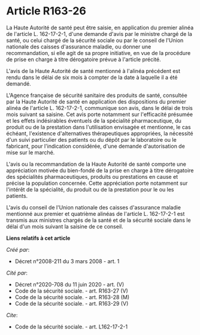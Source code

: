# Article R163-26

La Haute Autorité de santé peut être saisie, en application du premier alinéa de l'article L. 162-17-2-1, d'une demande
d'avis par le ministre chargé de la santé, ou celui chargé de la sécurité sociale ou par le conseil de l'Union nationale des
caisses d'assurance maladie, ou donner une recommandation, si elle agit de sa propre initiative, en vue de la procédure de
prise en charge à titre dérogatoire prévue à l'article précité. 

L'avis de la Haute Autorité de santé mentionné à l'alinéa précédent est rendu dans le délai de six mois à compter de la date
à laquelle il a été demandé. 

L'Agence française de sécurité sanitaire des produits de santé, consultée par la Haute Autorité de santé en application des
dispositions du premier alinéa de l'article L. 162-17-2-1, communique son avis, dans le délai de trois mois suivant sa
saisine. Cet avis porte notamment sur l'efficacité présumée et les effets indésirables éventuels de la spécialité
pharmaceutique, du produit ou de la prestation dans l'utilisation envisagée et mentionne, le cas échéant, l'existence
d'alternatives thérapeutiques appropriées, la nécessité d'un suivi particulier des patients ou du dépôt par le laboratoire ou
le fabricant, pour l'indication considérée, d'une demande d'autorisation de mise sur le marché. 

L'avis ou la recommandation de la Haute Autorité de santé comporte une appréciation motivée du bien-fondé de la prise en
charge à titre dérogatoire des spécialités pharmaceutiques, produits ou prestations en cause et précise la population
concernée. Cette appréciation porte notamment sur l'intérêt de la spécialité, du produit ou de la prestation pour le ou les
patients. 

L'avis du conseil de l'Union nationale des caisses d'assurance maladie mentionné aux premier et quatrième alinéas de
l'article L. 162-17-2-1 est transmis aux ministres chargés de la santé et de la sécurité sociale dans le délai d'un mois
suivant la saisine de ce conseil.

**Liens relatifs à cet article**

_Créé par_:

  - Décret n°2008-211 du 3 mars 2008 - art. 1

_Cité par_:

  - Décret n°2020-708 du 11 juin 2020 - art. (V)
  - Code de la sécurité sociale. - art. R163-27 (V)
  - Code de la sécurité sociale. - art. R163-28 (M)
  - Code de la sécurité sociale. - art. R163-29 (V)

_Cite_:

  - Code de la sécurité sociale. - art. L162-17-2-1
